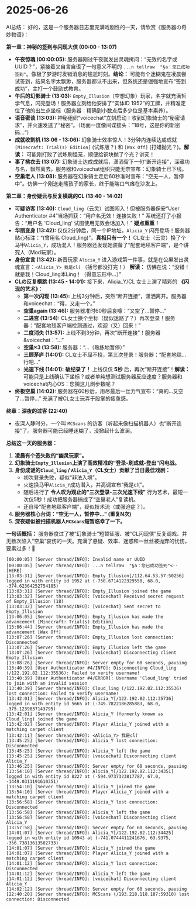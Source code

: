 # 2025-06-26

AI总结：
好的，这是一个服务器日志里充满戏剧性的一天，请欣赏《服务器の奇妙物语》：

**第一章：神秘的签到与闪现大侠 (00:00 - 13:07)**

*   **午夜惊魂 (00:00:05):** 服务器刚过午夜就发出灵魂拷问：“无效的名字或UUID？”，紧接着又自言自语了一句意义不明的 `...n tellraw  "§a：您已成功签到"`。像极了梦游时发错消息的尴尬时刻。**结论：** 可能有个迷糊鬼在凌晨尝试签到，结果名字太飘渺，服务器都认不出来，但系统还是倔强地宣布“签到成功”，主打一个鼓励式教育。
*   **午后的幻影骑士 (13:03):** `Empty_Illusion`（空想幻象）玩家，名字就充满哲学气息，闪亮登场！服务器立刻给他安排了“实体ID 1952”的工牌，并精准定位了他的出生点坐标（服务器：精确到小数点后多少位是基本素养）。
*   **语音密谈 (13:03):** 神秘组织“voicechat”立刻启动！收到幻象骑士的“秘密请求”，并火速发送了“秘密”。（场面一度像间谍接头：”18号，这是你的新密码...“）
*   **成就收割机 (13:06 - 13:06):** 幻象骑士效率惊人！3分钟内连续达成成就 `[Minecraft: Trial(s) Edition]` (试炼版？) 和 `[Wax Off]` (打蜡抛光？)。**解读：** 可能刚打败了试炼刷怪笼，顺便给铜块抛了个光？讲究！
*   **事了拂衣去 (13:07):** 幻象骑士达成成就后，潇洒留下一句“断开连接”，深藏功与名，飘然离去。服务器和voicechat组织只能无奈宣布：幻象骑士已下线。
*   **空巢老人 (13:08):** 服务器在幻象骑士走后60秒准时宣布：“空无一人，暂停中”。仿佛一个刚送走熊孩子的家长，终于能喘口气瘫在沙发上。

**第二章：身份疑云与反复横跳的CL (13:40 - 14:02)**

*   **可疑访客 (13:40):** `Cloud_ling`（云灵）试图闯入！但被服务器保安“User Authenticator #4”当场抓获：“用户名无效！连接失败！” 系统还打了小报告：“用户名 'Cloud_ling' 试图使用无效会话加入！” **疑点重重！**
*   **华丽变身 (13:42):** 仅仅2分钟后，同一个IP地址，`Alicia_Y` 闪亮登场！服务器贴心标注：“(曾用名 Cloud_ling)”。**真相只有一个！** CL女士（云灵）换了个马甲`Alicia_Y`，成功混入！服务器还发现她装备了“配套地毯客户端”，是个讲究人（Mod玩家）。
*   **身份宣言 (13:42):** 新晋玩家 `Alicia_Y` 进入游戏第一件事，就是在公屏发出灵魂宣言：`<Alicia_Y> 我是cl(` （括号都没打完！） **解读：** 仿佛在说：“没错！就是我！Cloud_ling本Ling！（得意忘形中...）”
*   **CLの反复横跳 (13:45 - 14:01):** 接下来，Alicia_Y/CL 女士上演了精彩的 **《闪现的艺术》**：
    *   **第一次闪现 (13:45):** 上线3分钟后，突然“断开连接”，潇洒离开。服务器和voicechat：“得，又走一个。”
    *   **空巢again (13:46):** 服务器准时60秒后哀嚎：“又空了...暂停...”
    *   **二进宫 (13:54):** CL女士换个坐标（疑似迷路了？）再次登录！服务器：“配套地毯客户端检测通过，欢迎（又）回来！”
    *   **二度消失 (13:57):** 上线不到3分钟，再次“断开连接”！服务器&voicechat：“...”
    *   **空巢×3 (13:58):** 服务器：“...（熟练地暂停）”
    *   **三顾茅庐 (14:01):** CL女士不屈不挠，第三次登录！服务器：“配套地毯...行吧...”
    *   **光速下线 (14:01):** **破纪录了！** 上线仅仅 **5秒** 后，再次“断开连接”！**解读：** 可能只是上线确认下坐标？或者单纯想测试服务器反应速度？服务器和voicechat内心OS：您搁这儿刷步数呢？
*   **终极空巢 (14:02):** 服务器在60秒后，用尽最后一丝力气宣布：“真的...又空了...暂停...” 充满了被CL女士玩弄于股掌的疲惫感。

**终章：深夜的过客 (22:40)**

*   夜深人静时分，一个叫 `MCScans` 的访客（听起来像扫描机器人）也“断开连接”了。服务器可能已经睡迷糊了，没掀起什么波澜。

**总结这一天的服务器：**

1.  **凌晨有个签失败的“幽灵玩家”。**
2.  **幻象骑士`Empty_Illusion`上演了高效精准的“登录-刷成就-登出”闪电战。**
3.  **身份成谜的`Cloud_ling` / `Alicia_Y`（CL女士）贡献了当日最佳戏剧：**
    *   初次登录失败，疑似“非法入境”。
    *   火速换马甲`Alicia_Y`成功潜入，并高调宣布“我是cl(”。
    *   随后进行了 **令人叹为观止的“三次登录-三次光速下线”** 行为艺术，最短一次仅5秒！成功把服务器搞成了“空巢老人”复读机。
    *   还自带“配套地毯客户端”，疑似技术流（或强迫症？）。
4.  **服务器核心台词：“空无一人，暂停中...” (重复N次)**
5.  **深夜疑似被扫描机器人`MCScans`短暂临幸了一下。**

**一句话概括：** 服务器度过了被“幻象骑士”短暂征服、被“CL闪现侠”反复调戏、并无数次陷入“空巢”哀伤的一天。充满了悬疑、效率、迷惑和一丝丝被抛弃的忧伤，要素过多！🤣

```
[00:00:05] [Server thread/INFO]: Invalid name or UUID
[00:00:05] [Server thread/INFO]: ...n tellraw  "§a：您已成功签到"<--[HERE]
[13:03:31] [Server thread/INFO]: Empty_Illusion[/112.64.53.57:50256] logged in with entity id 1952 at (-750.6714122329558, 68.0, -374.62364252754185)
[13:03:31] [Server thread/INFO]: Empty_Illusion joined the game
[13:03:32] [Server thread/INFO]: [voicechat] Received secret request of Empty_Illusion (18)
[13:03:32] [Server thread/INFO]: [voicechat] Sent secret to Empty_Illusion
[13:06:05] [Server thread/INFO]: Empty_Illusion has made the advancement [Minecraft: Trial(s) Edition]
[13:06:44] [Server thread/INFO]: Empty_Illusion has made the advancement [Wax Off]
[13:07:26] [Server thread/INFO]: Empty_Illusion lost connection: Disconnected
[13:07:26] [Server thread/INFO]: Empty_Illusion left the game
[13:07:26] [Server thread/INFO]: [voicechat] Disconnecting client Empty_Illusion
[13:08:26] [Server thread/INFO]: Server empty for 60 seconds, pausing
[13:40:39] [User Authenticator #4/INFO]: Disconnecting Cloud_ling (/122.192.82.112:35536): Failed to verify username!
[13:40:39] [User Authenticator #4/ERROR]: Username 'Cloud_ling' tried to join with an invalid session
[13:40:39] [Server thread/INFO]: Cloud_ling (/122.192.82.112:35536) lost connection: Failed to verify username!
[13:42:01] [Server thread/INFO]: Alicia_Y[/122.192.82.112:35736] logged in with entity id 5665 at (-749.7822186285883, 68.0, -375.1239837143795)
[13:42:01] [Server thread/INFO]: Alicia_Y (formerly known as Cloud_ling) joined the game
[13:42:02] [Server thread/INFO]: Player Alicia_Y joined with a matching carpet client
[13:42:11] [Server thread/INFO]: <Alicia_Y> 我是cl(
[13:45:25] [Server thread/INFO]: Alicia_Y lost connection: Disconnected
[13:45:25] [Server thread/INFO]: Alicia_Y left the game
[13:45:25] [Server thread/INFO]: [voicechat] Disconnecting client Alicia_Y
[13:46:25] [Server thread/INFO]: Server empty for 60 seconds, pausing
[13:54:10] [Server thread/INFO]: Alicia_Y[/122.192.82.112:34351] logged in with entity id 8227 at (-594.9737323817787, 67.0, -1449.0311191610351)
[13:54:10] [Server thread/INFO]: Alicia_Y joined the game
[13:54:10] [Server thread/INFO]: Player Alicia_Y joined with a matching carpet client
[13:56:58] [Server thread/INFO]: Alicia_Y lost connection: Disconnected
[13:56:58] [Server thread/INFO]: Alicia_Y left the game
[13:56:58] [Server thread/INFO]: [voicechat] Disconnecting client Alicia_Y
[13:57:58] [Server thread/INFO]: Server empty for 60 seconds, pausing
[14:01:07] [Server thread/INFO]: Alicia_Y[/122.192.82.112:34425] logged in with entity id 10943 at (-741.0744411241676, 63.9375, -356.73813613502733)
[14:01:07] [Server thread/INFO]: Alicia_Y joined the game
[14:01:07] [Server thread/INFO]: Player Alicia_Y joined with a matching carpet client
[14:01:12] [Server thread/INFO]: Alicia_Y lost connection: Disconnected
[14:01:12] [Server thread/INFO]: Alicia_Y left the game
[14:01:12] [Server thread/INFO]: [voicechat] Disconnecting client Alicia_Y
[14:02:12] [Server thread/INFO]: Server empty for 60 seconds, pausing
[22:40:20] [Server thread/INFO]: MCScans (/193.218.118.187:59310) lost connection: Disconnected
```
